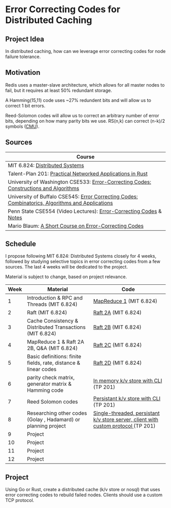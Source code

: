 # Error Correcting Codes for Distributed Caching

## Project Idea

In distributed caching, how can we leverage error correcting codes for node failure tolerance.

## Motivation

Redis uses a master-slave architecture, which allows for all master nodes to fail, but it requires at least 50% redundant storage.

A Hamming(15,11) code uses ~27% redundent bits and will allow us to correct 1 bit errors.

Reed-Solomon codes will allow us to correct an arbitrary number of error bits, depending on how many parity bits we use. RS(n,k) can correct (n-k)/2 symbols ([CMU](https://www.cs.cmu.edu/~guyb/realworld/reedsolomon/reed_solomon_codes.html)).

## Sources

| Course                                                                                                                                                                    |
| ------------------------------------------------------------------------------------------------------------------------------------------------------------------------- |
| MIT 6.824: [Distributed Systems](https://pdos.csail.mit.edu/6.824/schedule.html)                                                                                          |
| Talent-Plan 201: [Practical Networked Applications in Rust](https://github.com/pingcap/talent-plan/tree/master/courses/rust)                                              |
| University of Washington CSE533: [Error-Correcting Codes: Constructions and Algorithms](https://courses.cs.washington.edu/courses/cse533/06au/)                           |
| University of Buffalo CSE545: [Error Correcting Codes: Combinatorics, Algorithms and Applications](https://cse.buffalo.edu/faculty/atri/courses/coding-theory/spr09.html) |
| Penn State CSE554 (Video Lectures): [Error-Correcting Codes](https://goo.gl/63Kc29) & [Notes](http://www.ee.psu.edu/viveck/EE564_s2016/)                                  |
| Mario Blaum: [A Short Course on Error-Correcting Codes](https://arxiv.org/abs/1908.09903)                                                                                 |

## Schedule

I propose following MIT 6.824: Distributed Systems closely for 4 weeks, followed by studying selective topics in error correcting codes from a few sources. The last 4 weeks will be dedicated to the project.

Material is subject to change, based on project relevance.

| Week | Material                                                                             | Code                                                                                                                                                                      |
| ---- | ------------------------------------------------------------------------------------ | ------------------------------------------------------------------------------------------------------------------------------------------------------------------------- |
| 1    | Introduction & RPC and Threads (MIT 6.824)                                           | [MapReduce 1](https://pdos.csail.mit.edu/6.824/labs/lab-mr.html) (MIT 6.824)                                                                                              |
| 2    | Raft (MIT 6.824)                                                                     | [Raft 2A](https://pdos.csail.mit.edu/6.824/labs/lab-raft.html) (MIT 6.824)                                                                                                |
| 3    | Cache Consistency & Distributed Transactions (MIT 6.824)                             | [Raft 2B](https://pdos.csail.mit.edu/6.824/labs/lab-raft.html) (MIT 6.824)                                                                                                |
| 4    | MapReduce 1 & Raft 2A 2B, Q&A (MIT 6.824)                                            | [Raft 2C](https://pdos.csail.mit.edu/6.824/labs/lab-raft.html) (MIT 6.824)                                                                                                |
| 5    | Basic definitions: finite fields, rate, distance & linear codes | [Raft 2D](https://pdos.csail.mit.edu/6.824/labs/lab-raft.html) (MIT 6.824)                                                                                                |
| 6    | parity check matrix, generator matrix & Hamming code                                      | [In memory k/v store with CLI](https://github.com/pingcap/talent-plan/tree/master/courses/rust/projects/project-1) (TP 201)                                               |
| 7    | Reed Solomon codes                                                         | [Persistant k/v store with CLI](https://github.com/pingcap/talent-plan/tree/master/courses/rust/projects/project-2) (TP 201)                                              |
| 8    | Researching other codes (Golay , Hadamard) or planning project                        | [Single-threaded, persistant k/v store server, client with custom protocol ](https://github.com/pingcap/talent-plan/tree/master/courses/rust/projects/project-3) (TP 201) |
| 9    | Project                                                                              |                                                                                                                                                                           |
| 10   | Project                                                                              |                                                                                                                                                                           |
| 11   | Project                                                                              |                                                                                                                                                                           |
| 12   | Project                                                                              |                                                                                                                                                                           |

## Project

Using Go or Rust, create a distributed cache (k/v store or nosql) that uses error correcting codes to rebuild failed nodes. Clients should use a custom TCP protocol.
